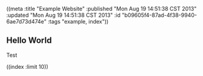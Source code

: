 ((meta :title     "Example Website"
       :published "Mon Aug 19 14:51:38 CST 2013"
       :updated   "Mon Aug 19 14:51:38 CST 2013"
       :id        "b09605f4-87ad-4f38-9940-6ae7d73d474e"
       :tags      "example, index"))

## Hello World

Test

((index :limit 10))
